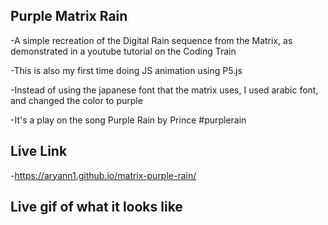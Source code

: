 ## Purple Matrix Rain

-A simple recreation of the Digital Rain sequence from the Matrix, as demonstrated in a youtube tutorial on the Coding Train

-This is also my first time doing JS animation using P5.js

-Instead of using the japanese font that the matrix uses, I used arabic font, and changed the color to purple

-It's a play on the song Purple Rain by Prince
#purplerain

## Live Link
  -https://aryann1.github.io/matrix-purple-rain/

## Live gif of what it looks like
  <blockquote class="imgur-embed-pub" lang="en" data-id="a/QxcOmCl" data-context="false" ><a href="//imgur.com/a/QxcOmCl"></a></blockquote><script async src="//s.imgur.com/min/embed.js" charset="utf-8"></script>
